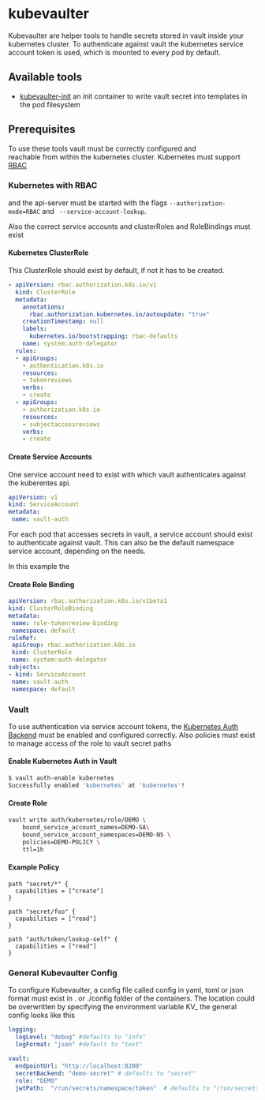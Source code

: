 # kubevaulter

Kubevaulter are helper tools to handle secrets stored in vault
inside your kubernetes cluster. To authenticate against vault 
the kubernetes service account token is used, which is mounted 
to every pod by default.

## Available tools
 - [kubevaulter-init](/tree/master/cmd/init) an init container
 to write vault secret into templates in the pod filesystem

## Prerequisites

 To use these tools vault must be correctly configured and  
reachable from within the kubernetes cluster.
 Kubernetes must support 
 [RBAC](https://kubernetes.io/docs/admin/authorization/rbac/)
 

 
 ### Kubernetes with RBAC

 and the api-server must be started with the flags 
 `--authorization-mode=RBAC` and
 ` --service-account-lookup`. 

 Also the correct service accounts and clusterRoles and 
 RoleBindings must exist
 
 #### Kubernetes ClusterRole
 
 This ClusterRole should exist by default, if not it has to
 be created.
 
  ```yaml
  - apiVersion: rbac.authorization.k8s.io/v1
    kind: ClusterRole
    metadata:
      annotations:
        rbac.authorization.kubernetes.io/autoupdate: "true"
      creationTimestamp: null
      labels:
        kubernetes.io/bootstrapping: rbac-defaults
      name: system:auth-delegator
    rules:
    - apiGroups:
      - authentication.k8s.io
      resources:
      - tokenreviews
      verbs:
      - create
    - apiGroups:
      - authorization.k8s.io
      resources:
      - subjectaccessreviews
      verbs:
      - create
 ```
 
#### Create Service Accounts
  
One service account need to exist with which vault authenticates
against the kuberentes api. 

 ```yaml
apiVersion: v1
kind: ServiceAccount
metadata:
  name: vault-auth
```

For each pod that accesses secrets in vault, a service account
should exist to authenticate against vault. This can also be
the default namespace service account, depending on the needs.

In this example the



#### Create Role Binding 
 ```yaml
apiVersion: rbac.authorization.k8s.io/v1beta1
kind: ClusterRoleBinding
metadata:
  name: role-tokenreview-binding
  namespace: default
roleRef:
  apiGroup: rbac.authorization.k8s.io
  kind: ClusterRole
  name: system:auth-delegator
subjects:
- kind: ServiceAccount
  name: vault-auth
  namespace: default
``` 


 ### Vault
 To use authentication via service account tokens, the 
  [Kubernetes Auth Backend](https://www.vaultproject.io/docs/auth/kubernetes.html)
  must be enabled and configured correctly. Also policies must
  exist to manage access of the role to vault secret paths
 
 #### Enable Kubernetes Auth in Vault
 ```bash
 $ vault auth-enable kubernetes
 Successfully enabled 'kubernetes' at 'kubernetes'!
 ```
 #### Create Role
 ```bash
 vault write auth/kubernetes/role/DEMO \
     bound_service_account_names=DEMO-SA\
     bound_service_account_namespaces=DEMO-NS \
     policies=DEMO-POLICY \
     ttl=1h
 ```
 #### Example Policy
 
 ```hcl
 path "secret/*" {
   capabilities = ["create"]
 }
 
 path "secret/foo" {
   capabilities = ["read"]
 }
 
 path "auth/token/lookup-self" {
   capabilities = ["read"]
 }
```


 
 

 

### General Kubevaulter Config

To configure Kubevaulter, a config file called config 
in yaml, toml or json format
must exist in . or ./config folder of the containers.
The location could be overwritten by specifying the 
environment variable KV_
the general config looks like this


```yaml
logging:
  logLevel: "debug" #defaults to "info"
  logFormat: "json" #default to "text"
  
vault:
  endpointUrl: "http://localhost:8200"
  secretBackend: "demo-secret" # defaults to "secret" 
  role: "DEMO"
  jwtPath:  "/run/secrets/namespace/token"  # defaults to "/run/secrets/namespace/token" 
```

